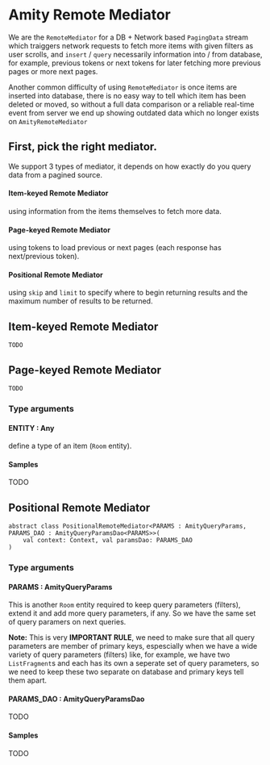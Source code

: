 # Amity Remote Mediator

We are the `RemoteMediator` for a DB + Network based `PagingData` stream which traiggers network requests to fetch more items with given filters as user scrolls, and `insert` / `query` necessarily information into / from database, for example, previous tokens or next tokens for later fetching more previous pages or more next pages.

Another common difficulty of using `RemoteMediator` is once items are inserted into database, there is no easy way to tell which item has been deleted or moved, so without a full data comparison or a reliable real-time event from server we end up showing outdated data which no longer exists on `AmityRemoteMediator`

## First, pick the right mediator.

We support 3 types of mediator, it depends on how exactly do you query data from a pagined source.

#### Item-keyed Remote Mediator

using information from the items themselves to fetch more data.

#### Page-keyed Remote Mediator

using tokens to load previous or next pages (each response has next/previous token).

#### Positional Remote Mediator

using `skip` and `limit` to specify where to begin returning results and the maximum number of results to be returned.

## Item-keyed Remote Mediator

```text
TODO
```

## Page-keyed Remote Mediator

```text
TODO
```

### Type arguments

#### ENTITY : Any

define a type of an item (`Room` entity).

#### Samples

TODO

## Positional Remote Mediator

```text
abstract class PositionalRemoteMediator<PARAMS : AmityQueryParams, PARAMS_DAO : AmityQueryParamsDao<PARAMS>>(
    val context: Context, val paramsDao: PARAMS_DAO
)
```

### Type arguments

#### PARAMS : AmityQueryParams

This is another `Room` entity required to keep query parameters (filters), extend it and add more query parameters, if any. So we have the same set of query paramers on next queries.

**Note:** This is very **IMPORTANT RULE**, we need to make sure that all query parameters are member of primary keys, espescially when we have a wide variety of query parameters (filters) like, for example, we have two `ListFragment`s and each has its own a seperate set of query parameters, so we need to keep these two separate on database and primary keys tell them apart.

#### PARAMS_DAO : AmityQueryParamsDao<PARAMS>
    
TODO
    
#### Samples

TODO
